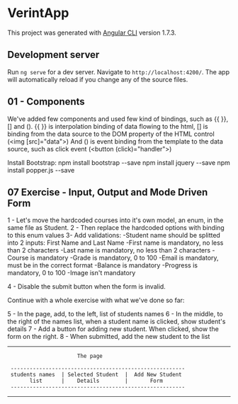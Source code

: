# VerintApp

This project was generated with [Angular CLI](https://github.com/angular/angular-cli) version 1.7.3.

## Development server

Run `ng serve` for a dev server. Navigate to `http://localhost:4200/`. The app will automatically reload if you change any of the source files.


01 - Components
---------------

We've added few components and used few kind of bindings, such as {{ }}, [] and ().
{{ }} is interpolation binding of data flowing to the html,
[] is binding from the data source to the DOM property of the HTML control (<img [src]="data">)
And () is event binding from the template to the data source, such as click event (<button (click)="handler">)


Install Bootstrap:
npm install bootstrap --save
npm install jquery --save
npm install popper.js --save


07 Exercise - Input, Output and Mode Driven Form
------------------------------------------------

1 - Let's move the hardcoded courses into it's own model, an enum, 
    in the same file as Student.
2 - Then replace the hardcoded options with binding to this enum values
3-  Add validations: 
   -Student name should be splitted into 2 inputs: First Name and Last Name
   -First name is mandatory, no less than 2 characters 
   -Last name is mandatory, no less than 2 characters 
   -Course is mandatory 
   -Grade is mandatory, 0 to 100 
   -Email is mandatory, must be in the correct format 
   -Balance is mandatory 
   -Progress is mandatory, 0 to 100 
   -Image isn't mandatory

4 - Disable the submit button when the form is invalid.

Continue with a whole exercise with what we've done so far:

5 - In the page, add, to the left, list of students names
6 - In the middle, to the right of the names list, when a student name is clicked, show student's details
7 - Add a button for adding new student. When clicked, show the form on the right.
8 - When submitted, add the new student to the list

-------------------------------------------------------------------------------
                          The page
                          
     -------------------------------------------------------
     students names  | Selected Student  |  Add New Student
           list      |    Details        |       Form 
     -------------------------------------------------------


-------------------------------------------------------------------------------




